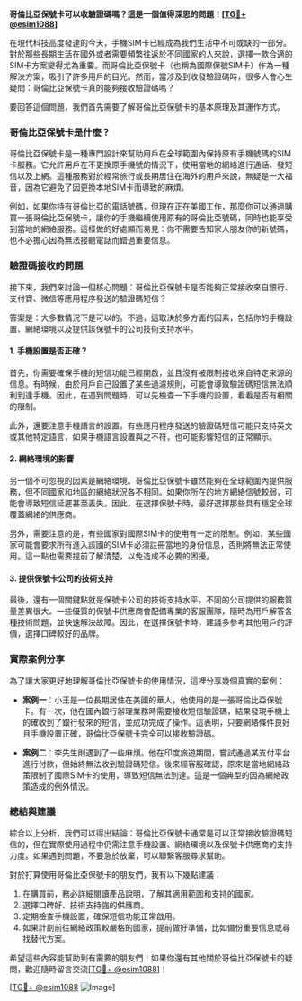 **哥倫比亞保號卡可以收驗證碼嗎？這是一個值得深思的問題！[[TG💪+ @esim1088](https://t.me/s/esim1088)]**

在現代科技高度發達的今天，手機SIM卡已經成為我們生活中不可或缺的一部分。對於那些長期生活在國外或者需要頻繁往返於不同國家的人來說，選擇一款合適的SIM卡方案變得尤為重要。而哥倫比亞保號卡（也稱為國際保號SIM卡）作為一種解決方案，吸引了許多用戶的目光。然而，當涉及到收發驗證碼時，很多人會心生疑問：哥倫比亞保號卡真的能夠接收驗證碼嗎？

要回答這個問題，我們首先需要了解哥倫比亞保號卡的基本原理及其運作方式。

### 哥倫比亞保號卡是什麼？

哥倫比亞保號卡是一種專門設計來幫助用戶在全球範圍內保持原有手機號碼的SIM卡服務。它允許用戶在不更換原手機號的情況下，使用當地的網絡進行通話、發短信以及上網。這種服務對於經常旅行或長期居住在海外的用戶來說，無疑是一大福音，因為它避免了因更換本地SIM卡而導致的麻煩。

例如，如果你持有哥倫比亞的電話號碼，但現在正在美國工作，那麼你可以通過購買一張哥倫比亞保號卡，讓你的手機繼續使用原有的哥倫比亞號碼，同時也能享受到當地的網絡服務。這樣做的好處顯而易見：你不需要告知家人朋友你的新號碼，也不必擔心因為無法接聽電話而錯過重要信息。

### 驗證碼接收的問題

接下來，我們來討論一個核心問題：哥倫比亞保號卡是否能夠正常接收來自銀行、支付寶、微信等應用程序發送的驗證碼短信？

答案是：大多數情況下是可以的。不過，這取決於多方面的因素，包括你的手機設置、網絡環境以及提供該保號卡的公司技術支持水平。

#### 1. 手機設置是否正確？

首先，你需要確保手機的短信功能已經開啟，並且沒有被限制接收來自特定來源的信息。有時候，由於用戶自己設置了某些過濾規則，可能會導致驗證碼短信無法順利到達手機。因此，在遇到問題時，可以先檢查一下手機的設置，看看是否有相關的限制。

此外，還要注意手機語言的設置。有些應用程序發送的驗證碼短信可能只支持英文或其他特定語言，如果手機語言設置與之不符，也可能影響短信的正常顯示。

#### 2. 網絡環境的影響

另一個不可忽視的因素是網絡環境。哥倫比亞保號卡雖然能夠在全球範圍內提供服務，但不同國家和地區的網絡狀況各不相同。如果你所在的地方網絡信號較弱，可能會導致短信延遲甚至丟失。因此，在選擇保號卡時，最好選擇那些具有穩定全球覆蓋網絡的供應商。

另外，需要注意的是，有些國家對國際SIM卡的使用有一定的限制。例如，某些國家可能會要求所有進入該國的SIM卡必須註冊當地的身份信息，否則將無法正常使用。這一點也需要提前了解清楚，以免造成不必要的困擾。

#### 3. 提供保號卡公司的技術支持

最後，還有一個關鍵點就是保號卡公司的技術支持水平。不同的公司提供的服務質量差異很大。一些優質的保號卡供應商會配備專業的客服團隊，隨時為用戶解答各種技術問題，並快速解決故障。因此，在選擇保號卡時，建議多參考其他用戶的評價，選擇口碑較好的品牌。

### 實際案例分享

為了讓大家更好地理解哥倫比亞保號卡的使用情況，這裡分享幾個真實的案例：

- **案例一**：小王是一位長期居住在美國的華人，他使用的是一張哥倫比亞保號卡。有一次，他在國內銀行辦理業務時需要接收短信驗證碼，結果發現手機上的確收到了銀行發來的短信，並成功完成了操作。這表明，只要網絡條件良好且手機設置正確，哥倫比亞保號卡完全可以接收驗證碼。

- **案例二**：李先生則遇到了一些麻煩。他在印度旅遊期間，嘗試通過某支付平台進行付款，但始終無法收到驗證碼短信。後來經客服確認，原來是當地網絡政策限制了國際SIM卡的使用，導致短信無法到達。這是一個典型的因為網絡政策造成的例外情況。

### 總結與建議

綜合以上分析，我們可以得出結論：哥倫比亞保號卡通常是可以正常接收驗證碼短信的，但在實際使用過程中仍需注意手機設置、網絡環境以及保號卡供應商的支持力度。如果遇到問題，不要急於放棄，可以聯繫客服尋求幫助。

對於打算使用哥倫比亞保號卡的朋友們，我有以下幾點建議：

1. 在購買前，務必詳細閱讀產品說明，了解其適用範圍和支持的國家。
2. 選擇口碑好、技術支持強的供應商。
3. 定期檢查手機設置，確保短信功能正常啟用。
4. 如果計劃前往網絡政策較嚴格的國家，提前做好準備，比如備份重要信息或尋找替代方案。

希望這些內容能幫助到有需要的朋友們！如果你還有其他關於哥倫比亞保號卡的疑問，歡迎隨時留言交流[[TG💪+ @esim1088](https://t.me/s/esim1088)]！

[[TG💪+ @esim1088](https://t.me/s/esim1088) ![Image](https://i.postimg.cc/4NQfJmqS/Snipaste-2025-05-13-00-14-12.png)]
